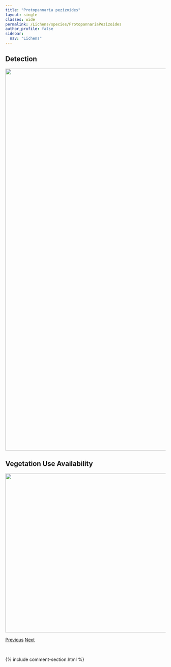 ```yaml
---
title: "Protopannaria pezizoides"
layout: single
classes: wide
permalink: /Lichens/species/ProtopannariaPezizoides
author_profile: false
sidebar:
  nav: "Lichens"
---
```


<h2>Detection</h2>

<a href="https://drive.google.com/uc?export=view&id=1dBSA_YyoaLYu8UMp0Yj9zxIf-ZFTpGnr">
<img src="https://drive.google.com/uc?export=view&id=1dBSA_YyoaLYu8UMp0Yj9zxIf-ZFTpGnr" height = "1200" width = "800">
</a>


<h2>Vegetation Use Availability</h2>

<a href="https://drive.google.com/uc?export=view&id=1R7Njxw7F1e4K_Cw477Xcr_p_CHM7-sZo">
<img src="https://drive.google.com/uc?export=view&id=1R7Njxw7F1e4K_Cw477Xcr_p_CHM7-sZo" height = "500" width = "1000">
</a>


<a href="/DevelopmentWebsite/Lichens/species/PlatismatiaGlauca" class="pagination--pager" title="Platismatia glauca">Previous</a> <a href="/DevelopmentWebsite/Lichens/species/ProtoparmeliaBadia" class="pagination--pager" title="Protoparmelia badia">Next</a>

<p>&nbsp;</p>

{% include comment-section.html %}
